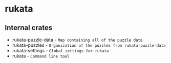# rukata

## Internal crates
- rukata-puzzle-data - `Map containing all of the puzzle data`
- rukata-puzzles - `Organization of the puzzles from rukata-puzzle-data`
- rukata-settings - `Global settings for rukata`
- rukata - `Command line tool`
